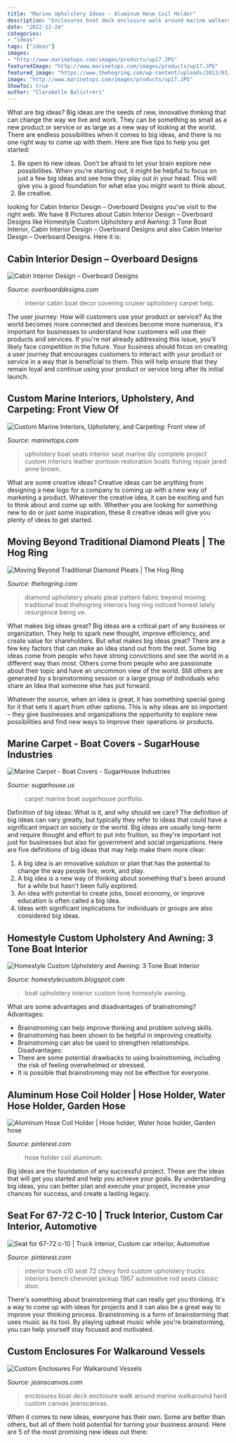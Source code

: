 ```yaml
---
title: "Marine Upholstery Ideas - Aluminum Hose Coil Holder"
description: "Enclosures boat deck enclosure walk around marine walkaround hard custom canvas jeanscanvas"
date: "2022-12-24"
categories:
- "ideas"
tags: ["ideas"]
images:
- "http://www.marinetops.com/images/products/up17.JPG"
featuredImage: "http://www.marinetops.com/images/products/up17.JPG"
featured_image: "https://www.thehogring.com/wp-content/uploads/2013/03/The-Hog-Ring-Auto-Upholstery-Community-Diamond-Pleat.jpg"
image: "http://www.marinetops.com/images/products/up17.JPG"
ShowToc: true
author: "Clarabelle Balistreri"
---
```



What are big ideas?
Big ideas are the seeds of new, innovative thinking that can change the way we live and work. They can be something as small as a new product or service or as large as a new way of looking at the world. There are endless possibilities when it comes to big ideas, and there is no one right way to come up with them. Here are five tips to help you get started: 
1. Be open to new ideas. Don’t be afraid to let your brain explore new possibilities. When you’re starting out, it might be helpful to focus on just a few big ideas and see how they play out in your head. This will give you a good foundation for what else you might want to think about. 
2. Be creative.

	

		
looking for Cabin Interior Design – Overboard Designs you've visit to the right web. We have 8 Pictures about Cabin Interior Design – Overboard Designs like Homestyle Custom Upholstery and Awning: 3 Tone Boat Interior, Cabin Interior Design – Overboard Designs and also Cabin Interior Design – Overboard Designs. Here it is:
		
    
## Cabin Interior Design – Overboard Designs

<img loading=lazy src="http://www.overboarddesigns.com/obd_wp2/wp-content/plugins/widgetkit/cache/gallery/1363/Interior-after-713cd3a0ad.jpg" onerror="this.onerror=null;this.src='https://tse2.mm.bing.net/th?id=OIP.7-_yQlE28uwL0X0UllwfjAHaFj&amp;pid=15.1';" alt="Cabin Interior Design – Overboard Designs">

_Source: overboarddesigns.com_

>interior cabin boat decor covering cruiser upholstery carpet help. 

	

The user journey: How will customers use your product or service?
As the world becomes more connected and devices become more numerous, it's important for businesses to understand how customers will use their products and services. If you're not already addressing this issue, you'll likely face competition in the future.
Your business should focus on creating a user journey that encourages customers to interact with your product or service in a way that is beneficial to them. This will help ensure that they remain loyal and continue using your product or service long after its initial launch.

    
## Custom Marine Interiors, Upholstery, And Carpeting: Front View Of

<img loading=lazy src="http://www.marinetops.com/images/products/up17.JPG" onerror="this.onerror=null;this.src='https://tse1.mm.bing.net/th?id=OIP.jz2ZcE300nZXu_DG9aWQEgHaFj&amp;pid=15.1';" alt="Custom Marine Interiors, Upholstery, and Carpeting: Front view of">

_Source: marinetops.com_

>upholstery boat seats interior seat marine diy complete project custom interiors leather pontoon restoration boats fishing repair jared anne brown. 

	

What are some creative ideas?
Creative ideas can be anything from designing a new logo for a company to coming up with a new way of marketing a product. Whatever the creative idea, it can be exciting and fun to think about and come up with. Whether you are looking for something new to do or just some inspiration, these 8 creative ideas will give you plenty of ideas to get started.

    
## Moving Beyond Traditional Diamond Pleats | The Hog Ring

<img loading=lazy src="https://www.thehogring.com/wp-content/uploads/2013/03/The-Hog-Ring-Auto-Upholstery-Community-Diamond-Pleat.jpg" onerror="this.onerror=null;this.src='https://tse4.mm.bing.net/th?id=OIP.rM0RdlORLQi6NmJOdMWHYwHaDO&amp;pid=15.1';" alt="Moving Beyond Traditional Diamond Pleats | The Hog Ring">

_Source: thehogring.com_

>diamond upholstery pleats pleat pattern fabric beyond moving traditional boat thehogring interiors hog ring noticed honest lately resurgence being ve. 

	

What makes big ideas great?
Big ideas are a critical part of any business or organization. They help to spark new thought, improve efficiency, and create value for shareholders. But what makes big ideas great? There are a few key factors that can make an idea stand out from the rest.
Some big ideas come from people who have strong convictions and see the world in a different way than most. Others come from people who are passionate about their topic and have an uncommon view of the world. Still others are generated by a brainstorming session or a large group of individuals who share an Idea that someone else has put forward.

Whatever the source, when an idea is great, it has something special going for it that sets it apart from other options. This is why ideas are so important – they give businesses and organizations the opportunity to explore new possibilities and find new ways to improve their operations or products.

    
## Marine Carpet - Boat Covers - SugarHouse Industries

<img loading=lazy src="https://sugarhouse.us/wp-content/uploads/2020/01/marine2.jpg" onerror="this.onerror=null;this.src='https://tse1.mm.bing.net/th?id=OIP.xMK9HgprXAXmUMdhYrCrKAHaFj&amp;pid=15.1';" alt="Marine Carpet - Boat Covers - SugarHouse Industries">

_Source: sugarhouse.us_

>carpet marine boat sugarhouse portfolio. 

	

Definition of big ideas: What is it, and why should we care?
The definition of big ideas can vary greatly, but typically they refer to ideas that could have a significant impact on society or the world. Big ideas are usually long-term and require thought and effort to put into fruition, so they're important not just for businesses but also for government and social organizations. Here are five definitions of big ideas that may help make them more clear:
1) A big idea is an innovative solution or plan that has the potential to change the way people live, work, and play.
2) A big idea is a new way of thinking about something that's been around for a while but hasn't been fully explored.
3) An idea with potential to create jobs, boost economy, or improve education is often called a big idea. 
4) Ideas with significant implications for individuals or groups are also considered big ideas.

    
## Homestyle Custom Upholstery And Awning: 3 Tone Boat Interior

<img loading=lazy src="https://3.bp.blogspot.com/-gbafz8hJOsw/T0ZFgSzZdSI/AAAAAAAAAm0/rdIRyPAEnYU/s1600/IMG_6768.JPG" onerror="this.onerror=null;this.src='https://tse4.mm.bing.net/th?id=OIP.Q6KGWuyiMzZNWfJiN3vSUgHaFj&amp;pid=15.1';" alt="Homestyle Custom Upholstery and Awning: 3 Tone Boat Interior">

_Source: homestylecustom.blogspot.com_

>boat upholstery interior custom tone homestyle awning. 

	

What are some advantages and disadvantages of brainstroming?
Advantages: 
- Brainstroming can help improve thinking and problem solving skills. 
- Brainstroming has been shown to be helpful in improving creativity. 
- Brainstroming can also be used to strengthen relationships.
Disadvantages: 
- There are some potential drawbacks to using brainstroming, including the risk of feeling overwhelmed or stressed. 
- It is possible that brainstroming may not be effective for everyone.

    
## Aluminum Hose Coil Holder | Hose Holder, Water Hose Holder, Garden Hose

<img loading=lazy src="https://i.pinimg.com/736x/b0/9a/8c/b09a8cdf409c6e5ac22514bd78706b55.jpg" onerror="this.onerror=null;this.src='https://tse3.mm.bing.net/th?id=OIP.s34eyPZ-ZbgFLloFFORCvwHaE7&amp;pid=15.1';" alt="Aluminum Hose Coil Holder | Hose holder, Water hose holder, Garden hose">

_Source: pinterest.com_

>hose holder coil aluminum. 

	

Big ideas are the foundation of any successful project. These are the ideas that will get you started and help you achieve your goals. By understanding big ideas, you can better plan and execute your project, increase your chances for success, and create a lasting legacy.

    
## Seat For 67-72 C-10 | Truck Interior, Custom Car Interior, Automotive

<img loading=lazy src="https://i.pinimg.com/736x/04/a4/16/04a416a03caa7055842106016e1e3c72--c---c-interior.jpg" onerror="this.onerror=null;this.src='https://tse4.mm.bing.net/th?id=OIP.fONzjPvbjUoYzjP9LXtB2gHaJ4&amp;pid=15.1';" alt="Seat for 67-72 c-10 | Truck interior, Custom car interior, Automotive">

_Source: pinterest.com_

>interior truck c10 seat 72 chevy ford custom upholstery trucks interiors bench chevrolet pickup 1967 automotive rod seats classic door. 

	

There's something about brainstorming that can really get you thinking. It's a way to come up with ideas for projects and it can also be a great way to improve your thinking process. Brainstroming is a form of brainstorming that uses music as its tool. By playing upbeat music while you're brainstorming, you can help yourself stay focused and motivated.

    
## Custom Enclosures For Walkaround Vessels

<img loading=lazy src="https://www.jeanscanvas.com/images/marine/Walk-Around-Enclosure/boat-deck-enclosures.jpg" onerror="this.onerror=null;this.src='https://tse4.mm.bing.net/th?id=OIP.xal6eokSl4ZePGAYz9DNhAHaFj&amp;pid=15.1';" alt="Custom Enclosures For Walkaround Vessels">

_Source: jeanscanvas.com_

>enclosures boat deck enclosure walk around marine walkaround hard custom canvas jeanscanvas. 

	

When it comes to new ideas, everyone has their own. Some are better than others, but all of them hold potential for turning your business around. Here are 5 of the most promising new ideas out there: 


